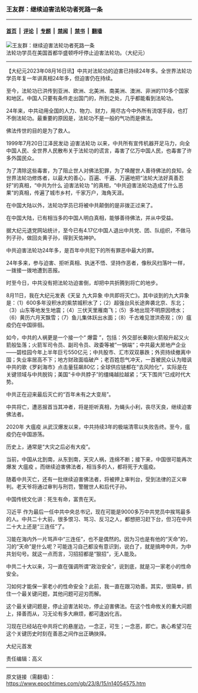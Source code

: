 ### 王友群：继续迫害法轮功者死路一条

---

#### [首页](../../../..?n14054575) &nbsp;|&nbsp; [评论](../../../../../epoch-comment?n14054575) &nbsp;|&nbsp; [专题](../../../../../epoch-special?n14054575) &nbsp;|&nbsp; [禁闻](../../../../../epoch-news?n14054575) &nbsp;|&nbsp; [禁书](../../../../../books?n14054575) &nbsp;|&nbsp; [翻墙](https://github.com/gfw-breaker/nogfw/blob/master/README.md?n14054575)


<div><img alt="王友群：继续迫害法轮功者死路一条" class="attachment-djy_600_400 size-djy_600_400 wp-post-image" src="https://i.epochtimes.com/assets/uploads/2023/08/id14054578-9e9acb8852ed38c6ca01a561d9b046f6@1200x1200-600x399.jpg"/>
<div class="caption">
 法轮功学员在美国首都华盛顿呼吁停止迫害法轮功。（大纪元）
</div></div><hr/><div class="post_content" id="artbody" itemprop="articleBody">
 <!-- article content begin -->
 <p>
  【大纪元2023年08月16日讯】中共对法轮功的迫害已持续24年多。全世界法轮功学员年复一年讲真相24年多，但迫害仍在持续。
 </p>
 <p style="font-weight: 400;">
  至今，法轮功已洪传到亚洲、欧洲、北美洲、南美洲、澳洲、非洲的110多个国家和地区。中国人只要有条件走出国门的，所到之处，几乎都能看到法轮功。
 </p>
 <p style="font-weight: 400;">
  24年来，中共动用全国的人力、物力、财力，用尽古今中外所有流氓手段，也打不倒法轮功。最重要的原因是，法轮功不是一般的气功而是佛法。
 </p>
 <p style="font-weight: 400;">
  佛法传世的目的是为了救人。
 </p>
 <p style="font-weight: 400;">
  1999年7月20日江泽民发动
  <ok href="https://www.epochtimes.com/gb/tag/%E8%BF%AB%E5%AE%B3%E6%B3%95%E8%BD%AE%E5%8A%9F.html">
   迫害法轮功
  </ok>
  以来，中共所有宣传机器开足马力，向全中国人民、全世界人民散布关于法轮功的谎言，毒害了亿万中国人民，也毒害了许多外国民众。
 </p>
 <p style="font-weight: 400;">
  为了清除这些毒害，为了阻止世人对佛法犯罪，为了唤醒世人善待佛法的良知，全世界法轮功修炼者，以最大的善心，百遍、千遍、万遍地把“法轮大法好真善忍好”的真相，“中共为什么
  <ok href="https://www.epochtimes.com/gb/tag/%E8%BF%AB%E5%AE%B3%E6%B3%95%E8%BD%AE%E5%8A%9F.html">
   迫害法轮功
  </ok>
  ”的真相，“中共迫害法轮功造成了什么恶果”的真相，传遍了城市乡村，千家万户，海角天涯。
 </p>
 <p style="font-weight: 400;">
  在中国大陆以外，法轮功学员已将被中共颠倒的是非拨正过来了。
 </p>
 <p style="font-weight: 400;">
  在中国大陆，已有相当多的中国人明白真相，能够善待佛法，并从中受益。
 </p>
 <p style="font-weight: 400;">
  据大纪元退党网站统计，至今已有4.17亿中国人退出中共党、团、队组织，不做马列子孙，做回炎黄子孙，得到天佑神护。
 </p>
 <p style="font-weight: 400;">
  中共迫害法轮功24年多，是百年中共犯下的所有罪恶中最大的罪。
 </p>
 <p style="font-weight: 400;">
  24年多来，参与迫害、拒听真相、执迷不悟、坚持作恶者，像秋风扫落叶一样，一拨接一拨地遭到恶报。
 </p>
 <p style="font-weight: 400;">
  时至今日，中共没有把法轮功迫害倒，却把中共折腾到将亡的地步。
 </p>
 <p style="font-weight: 400;">
  8月11日，我在大纪元发表《天呈
  <ok href="https://www.epochtimes.com/gb/tag/%E4%B9%9D%E5%A4%A7%E5%BC%82%E8%B1%A1.html">
   九大异象
  </ok>
  中共即将灭亡》。其中谈到的九大异象是：（1）600多年没积水的紫禁城积水了；（2）超强台风长途奔袭北京、东北；（3）山东等地发生地震；（4）三伏天里雁南飞；（5）多地出现不明原因喷水；（6）黄历六月天飘雪；（7）鱼儿集体跃出水面；（8）千古难见泄洪奇观；（9）瘟疫仍在中国徘徊。
 </p>
 <p style="font-weight: 400;">
  如今，中共的人祸更是一个接一个“
  <ok href="https://www.epochtimes.com/gb/tag/%E7%88%86%E9%9B%B7.html">
   爆雷
  </ok>
  ”，包括：外交部长秦刚火箭般升起又火箭般坠落；火箭军司令员、副司令员、政委等被”一锅端“；中共最大房地产企业——碧桂园今年上半年巨亏550亿元；中共股市、汇市双双暴跌；外资持续撤离中国；失业率居高不下；地方财政面临破产；老百姓怨气冲天，一首被民众认为暗讽中共的歌《罗刹海市》点击量狂飙80亿；全球供应链都在“去风险化”，实际是在关键领域与中共脱钩；美国“卡中共脖子”的缰绳越拉越紧；“天下围共”已成时代大势。
 </p>
 <p style="font-weight: 400;">
  中共正在迎来最后灭亡的“百年未有之大变局”。
 </p>
 <p style="font-weight: 400;">
  中共将亡，遭恶报首当其冲者，将是拒听真相，为蝇头小利，丧尽天良，继续迫害佛法者。
 </p>
 <p style="font-weight: 400;">
  2020年
  <ok href="https://www.epochtimes.com/gb/tag/%E5%A4%A7%E7%98%9F%E7%96%AB.html">
   大瘟疫
  </ok>
  从武汉爆发以来，中共持续3年的极端清零以失败告终。至今，瘟疫仍在中国游荡。
 </p>
 <p style="font-weight: 400;">
  历史上，通常是“大灾之后必有大疫”。
 </p>
 <p style="font-weight: 400;">
  当前，中国从北到南，从东到南，天灾人祸，连绵不断；接下来，中国很可能再次爆发
  <ok href="https://www.epochtimes.com/gb/tag/%E5%A4%A7%E7%98%9F%E7%96%AB.html">
   大瘟疫
  </ok>
  。而继续迫害佛法者，相当多的人，都将死于大瘟疫。
 </p>
 <p style="font-weight: 400;">
  随着中共灭亡，还有一批继续迫害佛法者，将被押上审判台，受到法律的正义审判。老天爷将通过审判与刑罚，警醒世人和后代子孙。
 </p>
 <p style="font-weight: 400;">
  中国传统文化讲：死生有命，富贵在天。
 </p>
 <p style="font-weight: 400;">
  <ok href="https://www.epochtimes.com/gb/tag/%E4%B9%A0%E8%BF%91%E5%B9%B3.html">
   习近平
  </ok>
  作为最后一任中共中央总书记，现在可能是9000多万中共党员中挨骂最多的人。中共二十大前，很多恨习、骂习、反习之人，都想把习赶下台，但习在中共二十大上还是“三连任”了。
 </p>
 <p style="font-weight: 400;">
  习能在海内外一片骂声中“三连任”，也不是偶然的。因为习也是有他的“天命”的，习的“天命”是什么呢？可能连习自己都没有意识到，说白了，就是搞垮中共，为中共划句号。就这一点而言，习招招都是“狠招”，无人能及。
 </p>
 <p style="font-weight: 400;">
  中共二十大以来，习一直在强调所谓“政治安全”，说到底，就是习一家老小的性命安全。
 </p>
 <p style="font-weight: 400;">
  习如何才能保一家老小的性命安全？此前，我一直在跟习劝善。其实，很简单，抓住一个最关键问题，其他问题可迎刃而解。
 </p>
 <p style="font-weight: 400;">
  这个最关键问题是，停止迫害法轮功，停止迫害佛法。在这个性命攸关的重大问题上，择善而从，习无论有多大麻烦，都可逢凶化吉。
 </p>
 <p style="font-weight: 400;">
  习现在已经站在中共将亡的悬崖边，一念正，可生；一念恶，即亡。衷心希望习在这个关键历史时刻在善恶之间作出正确抉择。
 </p>
 <p style="font-weight: 400;">
  大纪元首发
 </p>
 <p style="font-weight: 400;">
  责任编辑：高义
 </p>
 <!-- article content end -->
 <div id="below_article_ad">
 </div>
</div>


---

原文链接（需翻墙）：https://www.epochtimes.com/gb/23/8/15/n14054575.htm